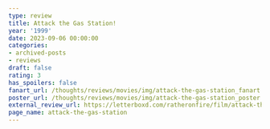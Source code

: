 ```yaml
---
type: review
title: Attack the Gas Station!
year: '1999'
date: 2023-09-06 00:00:00
categories:
- archived-posts
- reviews
draft: false
rating: 3
has_spoilers: false
fanart_url: /thoughts/reviews/movies/img/attack-the-gas-station_fanart.png
poster_url: /thoughts/reviews/movies/img/attack-the-gas-station_poster.png
external_review_url: https://letterboxd.com/ratheronfire/film/attack-the-gas-station/
page_name: attack-the-gas-station
---
```


